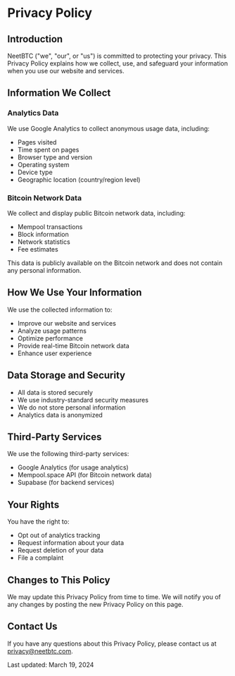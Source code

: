 # Privacy Policy

## Introduction

NeetBTC ("we", "our", or "us") is committed to protecting your privacy. This Privacy Policy explains how we collect, use, and safeguard your information when you use our website and services.

## Information We Collect

### Analytics Data
We use Google Analytics to collect anonymous usage data, including:
- Pages visited
- Time spent on pages
- Browser type and version
- Operating system
- Device type
- Geographic location (country/region level)

### Bitcoin Network Data
We collect and display public Bitcoin network data, including:
- Mempool transactions
- Block information
- Network statistics
- Fee estimates

This data is publicly available on the Bitcoin network and does not contain any personal information.

## How We Use Your Information

We use the collected information to:
- Improve our website and services
- Analyze usage patterns
- Optimize performance
- Provide real-time Bitcoin network data
- Enhance user experience

## Data Storage and Security

- All data is stored securely
- We use industry-standard security measures
- We do not store personal information
- Analytics data is anonymized

## Third-Party Services

We use the following third-party services:
- Google Analytics (for usage analytics)
- Mempool.space API (for Bitcoin network data)
- Supabase (for backend services)

## Your Rights

You have the right to:
- Opt out of analytics tracking
- Request information about your data
- Request deletion of your data
- File a complaint

## Changes to This Policy

We may update this Privacy Policy from time to time. We will notify you of any changes by posting the new Privacy Policy on this page.

## Contact Us

If you have any questions about this Privacy Policy, please contact us at privacy@neetbtc.com.

Last updated: March 19, 2024 